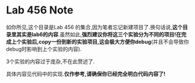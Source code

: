 # Lab 456 Note

如你所见,这个目录是Lab 456 的集合,因为笔者忘记新建项目了.换句话说,**这个目录里其实是lab6的内容**.虽然如此,**强烈建议你将这三个实验分为不同的项目!在完成上个实验后,copy一份到新的实验项目,这会极大方便你debug**(并且不会导致你debug时影响到上个实验的内容).

3个实验的内容过于庞杂,不在此赘述了.

具体内容见代码中的实现.**仅作参考,请确保你已经完全明白代码内容了!**